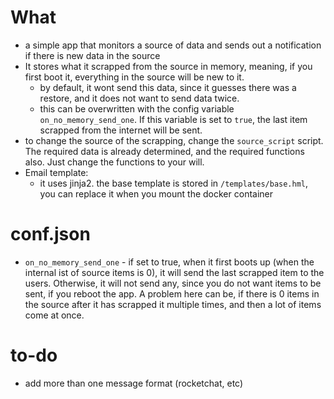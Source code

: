 # What
- a simple app that monitors a source of data and sends out a notification if there is new data in the source
- It stores what it scrapped from the source in memory, meaning, if you first boot it, everything in the source will be new to it.
    - by default, it wont send this data, since it guesses there was a restore, and it does not want to send data twice.
    - this can be overwritten with the config variable `on_no_memory_send_one`. If this variable is set to `true`, the last item scrapped from the internet will be sent.
- to change the source of the scrapping, change the `source_script` script. The required data is already determined, and the required functions also. Just change the functions to your will.
- Email template:
    - it uses jinja2. the base template is stored in `/templates/base.hml`, you can replace it when you mount the docker container

# conf.json
- `on_no_memory_send_one` - if set to true, when it first boots up (when the internal ist of source items is 0), it will send the last scrapped item to the users. Otherwise, it will not send any, since you do not want items to be sent, if you reboot the app. A problem here can be, if there is 0 items in the source after it has scrapped it multiple times, and then a lot of items come at once.

# to-do
- add more than one message format (rocketchat, etc)
